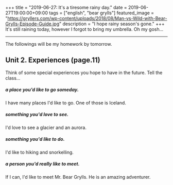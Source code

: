 +++
title =  "2019-06-27: It's a tiresome rainy day."
date = 2019-06-27T19:00:00+09:00
tags = ["english", "bear grylls"]
featured_image = "https://gryllers.com/wp-content/uploads/2018/08/Man-vs-Wild-with-Bear-Grylls-Episode-Guide.jpg"
description = "I hope rainy season's gone."
+++
It's still raining today,
however I forgot to bring my umbrella.
Oh my gosh...

- - -
The followings will be my homework by tomorrow.

## Unit 2. Experiences (page.11)
Think of some special experiences you hope to have in the future. Tell the class...

##### a place you'd like to go someday.
I have many places I'd like to go.
One of those is Iceland.

##### something you'd love to see.
I'd love to see a glacier and an aurora.

##### something you'd like to do.
I'd like to hiking and snorkelling.

##### a person you'd really like to meet.
If I can, I'd like to meet Mr. Bear Grylls.
He is an amazing adventurer.
